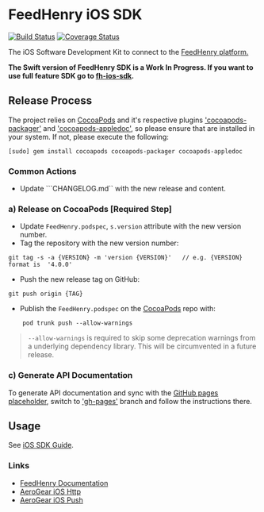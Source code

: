 # FeedHenry iOS SDK

[![Build Status](https://travis-ci.org/feedhenry/fh-ios-swift-sdk.png)](https://travis-ci.org/feedhenry/fh-ios-swift-sdk)
[![Coverage Status](https://coveralls.io/repos/github/feedhenry/fh-ios-swift-sdk/badge.svg?branch=master)](https://coveralls.io/github/feedhenry/fh-ios-swift-sdk?branch=master)

The iOS Software Development Kit to connect to the [FeedHenry platform.](http://www.feedhenry.com)

**The Swift version of FeedHenry SDK is a Work In Progress. If you want to use full feature SDK go to [fh-ios-sdk](https://github.com/feedhenry/fh-ios-sdk/).**

## Release Process

The project relies on [CocoaPods](http://cocoapods.org) and it's respective plugins  ['cocoapods-packager'](https://github.com/CocoaPods/cocoapods-packager) and ['cocoapods-appledoc'](https://github.com/CocoaPods/cocoapods-appledoc), so please ensure that are installed in your system. If not, please execute the following:

```
[sudo] gem install cocoapods cocoapods-packager cocoapods-appledoc
```

### Common Actions

* Update ```CHANGELOG.md`` with the new release and content.

### a) Release on CocoaPods  [Required Step]
* Update ```FeedHenry.podspec```, ```s.version``` attribute with the new version number.
* Tag the repository with the new version number:

```
git tag -s -a {VERSION} -m 'version {VERSION}'   // e.g. {VERSION} format is  '4.0.0'
```

* Push the new release tag on GitHub:

```
git push origin {TAG}
```

* Publish the ```FeedHenry.podspec``` on the [CocoaPods](http://cocoapods.org) repo with:

```
 	pod trunk push --allow-warnings
```

>	```--allow-warnings``` is required to skip some deprecation warnings from a underlying dependency library. This will be circumvented in a future release.

### c) Generate API Documentation

To generate API documentation and sync with the [GitHub pages placeholder](http://feedhenry.github.io/fh-ios-swift-sdk/FeedHenry/docset/index.html), switch to ['gh-pages'](https://github.com/feedhenry/fh-ios-swift-sdk/tree/gh-pages) branch and follow the instructions there.

## Usage

See [iOS SDK Guide](http://docs.feedhenry.com/v3/api/app_api.html).

### Links
* [FeedHenry Documentation](http://docs.feedhenry.com)
* [AeroGear iOS Http](https://github.com/aerogear/aerogear-ios-http)
* [AeroGear iOS Push](https://github.com/aerogear/aerogear-ios-push)
